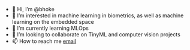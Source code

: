 - 👋 Hi, I’m @bhoke
- 👀 I’m interested in machine learning in biometrics, as well as machine learning on the embedded space
- 🌱 I’m currently learning MLOps
- 💞️ I’m looking to collaborate on TinyML and computer vision projects
- 📫 How to reach me [email](mailto:berkanh@gmail.com)


<!---
bhoke/bhoke is a ✨ special ✨ repository because its `README.md` (this file) appears on your GitHub profile.
You can click the Preview link to take a look at your changes.
--->
